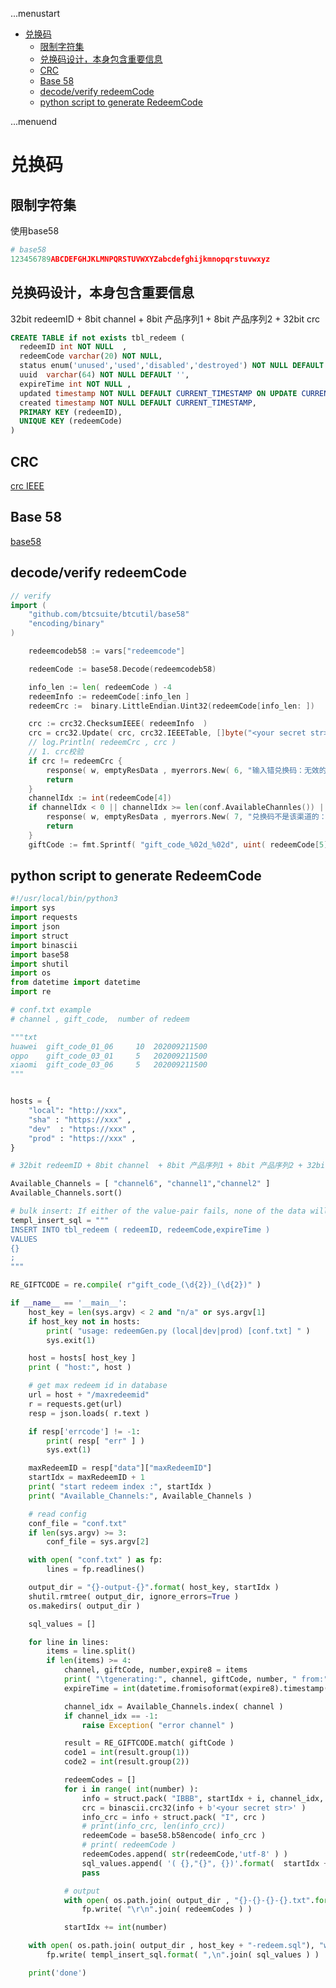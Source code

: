 ...menustart

 - [兑换码](#9bff7a874cd7d0dd3b7574a0917de15f)
     - [限制字符集](#d451326fd2b4c1b301f29a5ea7fe4e1e)
     - [兑换码设计，本身包含重要信息](#3f9352573d37d3ec177bc6496e4b13a4)
     - [CRC](#1a4b5d84a0328c4a33bd669c608a34c3)
     - [Base 58](#36e3a1ad5f706ac6414ea1c1bb708494)
     - [decode/verify redeemCode](#03174a9cd6c332b4ed1a3fe8d4b64c77)
     - [python script to generate RedeemCode](#2440b42391dd88dc32b14c0253b3a95a)

...menuend


<h2 id="9bff7a874cd7d0dd3b7574a0917de15f"></h2>


# 兑换码

<h2 id="d451326fd2b4c1b301f29a5ea7fe4e1e"></h2>


## 限制字符集

使用base58

```python
# base58
123456789ABCDEFGHJKLMNPQRSTUVWXYZabcdefghijkmnopqrstuvwxyz
```

<h2 id="3f9352573d37d3ec177bc6496e4b13a4"></h2>


## 兑换码设计，本身包含重要信息

32bit redeemID + 8bit channel  + 8bit 产品序列1 + 8bit 产品序列2 + 32bit crc

```sql
CREATE TABLE if not exists tbl_redeem (
  redeemID int NOT NULL  ,
  redeemCode varchar(20) NOT NULL,
  status enum('unused','used','disabled','destroyed') NOT NULL DEFAULT 'unused',
  uuid  varchar(64) NOT NULL DEFAULT '',
  expireTime int NOT NULL ,
  updated timestamp NOT NULL DEFAULT CURRENT_TIMESTAMP ON UPDATE CURRENT_TIMESTAMP,
  created timestamp NOT NULL DEFAULT CURRENT_TIMESTAMP,
  PRIMARY KEY (redeemID),
  UNIQUE KEY (redeemCode)
)
```

<h2 id="1a4b5d84a0328c4a33bd669c608a34c3"></h2>


## CRC 

[crc IEEE](python_tips_1.md#d86a76b0e9825d4420259cf836f9230a)

<h2 id="36e3a1ad5f706ac6414ea1c1bb708494"></h2>


## Base 58

[base58](python_tips_1.md#0f3fed443cef1a400f3ac44edebf896b)


<h2 id="03174a9cd6c332b4ed1a3fe8d4b64c77"></h2>


## decode/verify redeemCode


```go
// verify
import (
    "github.com/btcsuite/btcutil/base58"
    "encoding/binary"
)

    redeemcodeb58 := vars["redeemcode"]

    redeemCode := base58.Decode(redeemcodeb58)

    info_len := len( redeemCode ) -4
    redeemInfo := redeemCode[:info_len ]
    redeemCrc :=  binary.LittleEndian.Uint32(redeemCode[info_len: ])

    crc := crc32.ChecksumIEEE( redeemInfo  )
    crc = crc32.Update( crc, crc32.IEEETable, []byte("<your secret str>") )
    // log.Println( redeemCrc , crc )
    // 1. crc校验
    if crc != redeemCrc {
        response( w, emptyResData , myerrors.New( 6, "输入错兑换码：无效的兑换码，错误ID 003" )  , ""  )
        return
    }
    channelIdx := int(redeemCode[4])
    if channelIdx < 0 || channelIdx >= len(conf.AvailableChannles()) || conf.AvailableChannles()[channelIdx] != channel {
        response( w, emptyResData , myerrors.New( 7, "兑换码不是该渠道的：不符合使用条件" )  , ""  )
        return
    }
    giftCode := fmt.Sprintf( "gift_code_%02d_%02d", uint( redeemCode[5]), int(redeemCode[6] ) )


```


<h2 id="2440b42391dd88dc32b14c0253b3a95a"></h2>


## python script to generate RedeemCode

```python
#!/usr/local/bin/python3
import sys
import requests
import json
import struct
import binascii
import base58
import shutil
import os
from datetime import datetime
import re

# conf.txt example
# channel , gift_code,  number of redeem

"""txt
huawei  gift_code_01_06     10  202009211500
oppo    gift_code_03_01     5   202009211500
xiaomi  gift_code_03_06     5   202009211500
"""


hosts = {
    "local": "http://xxx",
    "sha" : "https://xxx" ,
    "dev"  : "https://xxx" ,
    "prod" : "https://xxx" ,
}

# 32bit redeemID + 8bit channel  + 8bit 产品序列1 + 8bit 产品序列2 + 32bit crc

Available_Channels = [ "channel6", "channel1","channel2" ]
Available_Channels.sort()

# bulk insert: If either of the value-pair fails, none of the data will be inserted.
templ_insert_sql = """
INSERT INTO tbl_redeem ( redeemID, redeemCode,expireTime )
VALUES
{}
;
"""

RE_GIFTCODE = re.compile( r"gift_code_(\d{2})_(\d{2})" )

if __name__ == '__main__':
    host_key = len(sys.argv) < 2 and "n/a" or sys.argv[1]
    if host_key not in hosts:
        print( "usage: redeemGen.py (local|dev|prod) [conf.txt] " )
        sys.exit(1)

    host = hosts[ host_key ]
    print ( "host:", host )

    # get max redeem id in database
    url = host + "/maxredeemid"
    r = requests.get(url)
    resp = json.loads( r.text )

    if resp['errcode'] != -1:
        print( resp[ "err" ] )
        sys.ext(1)

    maxRedeemID = resp["data"]["maxRedeemID"]
    startIdx = maxRedeemID + 1
    print( "start redeem index :", startIdx )
    print( "Available_Channels:", Available_Channels )

    # read config
    conf_file = "conf.txt"
    if len(sys.argv) >= 3:
        conf_file = sys.argv[2]

    with open( "conf.txt" ) as fp:
        lines = fp.readlines()

    output_dir = "{}-output-{}".format( host_key, startIdx )
    shutil.rmtree( output_dir, ignore_errors=True )
    os.makedirs( output_dir )

    sql_values = []

    for line in lines:
        items = line.split()
        if len(items) >= 4:
            channel, giftCode, number,expire8 = items
            print( "\tgenerating:", channel, giftCode, number, " from:", startIdx )
            expireTime = int(datetime.fromisoformat(expire8).timestamp())

            channel_idx = Available_Channels.index( channel )
            if channel_idx == -1:
                raise Exception( "error channel" )

            result = RE_GIFTCODE.match( giftCode )
            code1 = int(result.group(1))
            code2 = int(result.group(2))

            redeemCodes = []
            for i in range( int(number) ):
                info = struct.pack( "IBBB", startIdx + i, channel_idx, code1,code2  )
                crc = binascii.crc32(info + b'<your secret str>' )
                info_crc = info + struct.pack( "I", crc )
                # print(info_crc, len(info_crc))
                redeemCode = base58.b58encode( info_crc )
                # print( redeemCode )
                redeemCodes.append( str(redeemCode,'utf-8' ) )
                sql_values.append( '( {},"{}", {})'.format(  startIdx + i, str(redeemCode,'utf-8' ) , expireTime ) )
                pass

            # output
            with open( os.path.join( output_dir , "{}-{}-{}-{}.txt".format( host_key, channel, giftCode, number ) ), "w" ) as fp:
                fp.write( "\r\n".join( redeemCodes ) )

            startIdx += int(number)

    with open( os.path.join( output_dir , host_key + "-redeem.sql"), "w" ) as fp:
        fp.write( templ_insert_sql.format( ",\n".join( sql_values ) )   )

    print('done')
```


